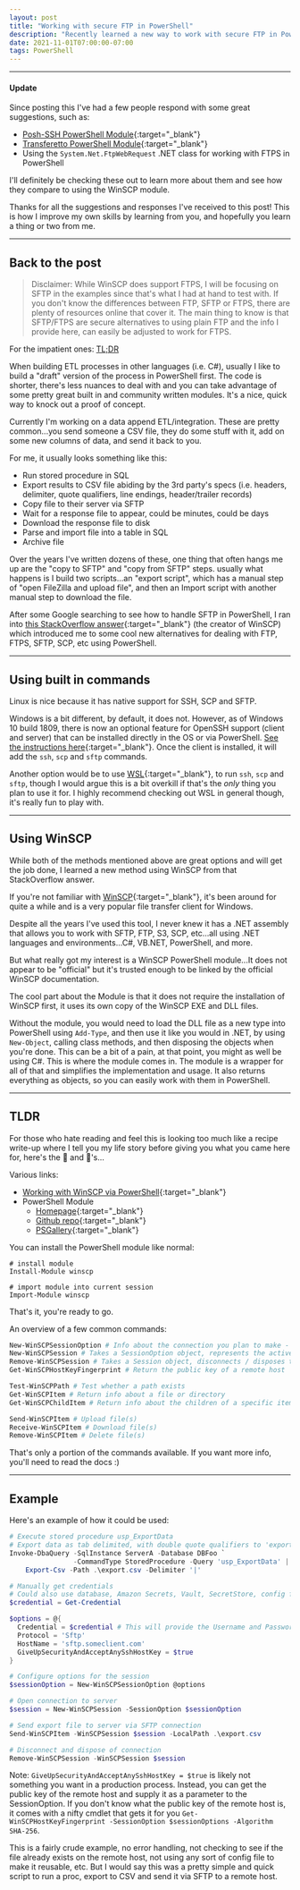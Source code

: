 ```yaml
---
layout: post
title: "Working with secure FTP in PowerShell"
description: "Recently learned a new way to work with secure FTP in PowerShell"
date: 2021-11-01T07:00:00-07:00
tags: PowerShell
---
```


----

#### Update

Since posting this I've had a few people respond with some great suggestions, such as:

* [Posh-SSH PowerShell Module](https://github.com/darkoperator/Posh-SSH){:target="_blank"}
* [Transferetto PowerShell Module](https://github.com/EvotecIT/Transferetto){:target="_blank"}
* Using the `System.Net.FtpWebRequest` .NET class for working with FTPS in PowerShell

I'll definitely be checking these out to learn more about them and see how they compare to using the WinSCP module.

Thanks for all the suggestions and responses I've received to this post! This is how I improve my own skills by learning from you, and hopefully you learn a thing or two from me.

----

## Back to the post

> Disclaimer: While WinSCP does support FTPS, I will be focusing on SFTP in the examples since that's what I had at hand to test with. If you don't know the differences between FTP, SFTP or FTPS, there are plenty of resources online that cover it. The main thing to know is that SFTP/FTPS are secure alternatives to using plain FTP and the info I provide here, can easily be adjusted to work for FTPS.

For the impatient ones: [TL;DR](#tldr)

When building ETL processes in other languages (i.e. C#), usually I like to build a "draft" version of the process in PowerShell first. The code is shorter, there's less nuances to deal with and you can take advantage of some pretty great built in and community written modules. It's a nice, quick way to knock out a proof of concept.

Currently I'm working on a data append ETL/integration. These are pretty common...you send someone a CSV file, they do some stuff with it, add on some new columns of data, and send it back to you.

For me, it usually looks something like this:

* Run stored procedure in SQL
* Export results to CSV file abiding by the 3rd party's specs (i.e. headers, delimiter, quote qualifiers, line endings, header/trailer records)
* Copy file to their server via SFTP
* Wait for a response file to appear, could be minutes, could be days
* Download the response file to disk
* Parse and import file into a table in SQL
* Archive file

Over the years I've written dozens of these, one thing that often hangs me up are the "copy to SFTP" and "copy from SFTP" steps. usually what happens is I build two scripts...an "export script", which has a manual step of "open FileZilla and upload file", and then an Import script with another manual step to download the file.

After some Google searching to see how to handle SFTP in PowerShell, I ran into [this StackOverflow answer](https://stackoverflow.com/a/38735275/3474677){:target="_blank"} (the creator of WinSCP) which introduced me to some cool new alternatives for dealing with FTP, FTPS, SFTP, SCP, etc using PowerShell.

----

## Using built in commands

Linux is nice because it has native support for SSH, SCP and SFTP.

Windows is a bit different, by default, it does not. However, as of Windows 10 build 1809, there is now an optional feature for OpenSSH support (client and server) that can be installed directly in the OS or via PowerShell. [See the instructions here](https://docs.microsoft.com/en-us/windows-server/administration/openssh/openssh_install_firstuse){:target="_blank"}. Once the client is installed, it will add the `ssh`, `scp` and `sftp` commands.

Another option would be to use [WSL](https://docs.microsoft.com/en-us/windows/wsl/install){:target="_blank"}, to run `ssh`, `scp` and `sftp`, though I would argue this is a bit overkill if that's the _only_ thing you plan to use it for. I highly recommend checking out WSL in general though, it's really fun to play with.

----

## Using WinSCP

While both of the methods mentioned above are great options and will get the job done, I learned a new method using WinSCP from that StackOverflow answer.

If you're not familiar with [WinSCP](https://winscp.net/){:target="_blank"}, it's been around for quite a while and is a very popular file transfer client for Windows.

Despite all the years I've used this tool, I never knew it has a .NET assembly that allows you to work with SFTP, FTP, S3, SCP, etc...all using .NET languages and environments...C#, VB.NET, PowerShell, and more.

But what really got my interest is a WinSCP PowerShell module...It does not appear to be "official" but it's trusted enough to be linked by the official WinSCP documentation.

The cool part about the Module is that it does not require the installation of WinSCP first, it uses its own copy of the WinSCP EXE and DLL files.

Without the module, you would need to load the DLL file as a new type into PowerShell using `Add-Type`, and then use it like you would in .NET, by using `New-Object`, calling class methods, and then disposing the objects when you're done. This can be a bit of a pain, at that point, you might as well be using C#. This is where the module comes in. The module is a wrapper for all of that and simplifies the implementation and usage. It also returns everything as objects, so you can easily work with them in PowerShell.

----

## TLDR

For those who hate reading and feel this is looking too much like a recipe write-up where I tell you my life story before giving you what you came here for, here's the 🥩 and 🥔's...

Various links:

* [Working with WinSCP via PowerShell](https://winscp.net/eng/docs/library_powershell#powershell_module){:target="_blank"}
* PowerShell Module
  * [Homepage](https://dotps1.github.io/WinSCP){:target="_blank"}
  * [Github repo](https://github.com/dotps1/WinSCP){:target="_blank"}
  * [PSGallery](https://www.powershellgallery.com/packages/WinSCP){:target="_blank"}

You can install the PowerShell module like normal:

```pwsh
# install module
Install-Module winscp

# import module into current session
Import-Module winscp
```

That's it, you're ready to go.

An overview of a few common commands:

```powershell
New-WinSCPSessionOption # Info about the connection you plan to make - Hostname, credentials, protocol, port, etc
New-WinSCPSession # Takes a SessionOption object, represents the active connection to the host
Remove-WinSCPSession # Takes a Session object, disconnects / disposes the active connection
Get-WinSCPHostKeyFingerprint # Return the public key of a remote host

Test-WinSCPPath # Test whether a path exists
Get-WinSCPItem # Return info about a file or directory
Get-WinSCPChildItem # Return info about the children of a specific item (i.e. list of files within a directory)

Send-WinSCPItem # Upload file(s)
Receive-WinSCPItem # Download file(s)
Remove-WinSCPItem # Delete file(s)
```

That's only a portion of the commands available. If you want more info, you'll need to read the docs :)

----

## Example

Here's an example of how it could be used:

```powershell
# Execute stored procedure usp_ExportData
# Export data as tab delimited, with double quote qualifiers to 'export.csv'
Invoke-DbaQuery -SqlInstance ServerA -Database DBFoo `
                -CommandType StoredProcedure -Query 'usp_ExportData' |
    Export-Csv -Path .\export.csv -Delimiter '|'

# Manually get credentials
# Could also use database, Amazon Secrets, Vault, SecretStore, config file, etc
$credential = Get-Credential

$options = @{
  Credential = $credential # This will provide the Username and Password
  Protocol = 'Sftp'
  HostName = 'sftp.someclient.com'
  GiveUpSecurityAndAcceptAnySshHostKey = $true
}

# Configure options for the session
$sessionOption = New-WinSCPSessionOption @options

# Open connection to server
$session = New-WinSCPSession -SessionOption $sessionOption

# Send export file to server via SFTP connection
Send-WinSCPItem -WinSCPSession $session -LocalPath .\export.csv

# Disconnect and dispose of connection
Remove-WinSCPSession -WinSCPSession $session
```

Note: `GiveUpSecurityAndAcceptAnySshHostKey = $true` is likely not something you want in a production process. Instead, you can get the public key of the remote host and supply it as a parameter to the SessionOption. If you don't know what the public key of the remote host is, it comes with a nifty cmdlet that gets it for you `Get-WinSCPHostKeyFingerprint -SessionOption $sessionOptions -Algorithm SHA-256`.

This is a fairly crude example, no error handling, not checking to see if the file already exists on the remote host, not using any sort of config file to make it reusable, etc. But I would say this was a pretty simple and quick script to run a proc, export to CSV and send it via SFTP to a remote host.
